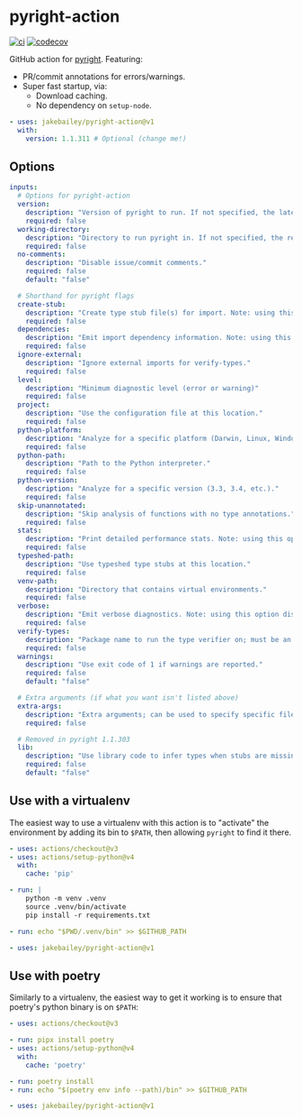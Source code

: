 # pyright-action

[![ci](https://github.com/jakebailey/pyright-action/actions/workflows/ci.yml/badge.svg)](https://github.com/jakebailey/pyright-action/actions/workflows/ci.yml)
[![codecov](https://codecov.io/gh/jakebailey/pyright-action/branch/main/graph/badge.svg?token=5OMEFS2LQZ)](https://codecov.io/gh/jakebailey/pyright-action)

GitHub action for [pyright](https://github.com/microsoft/pyright). Featuring:

- PR/commit annotations for errors/warnings.
- Super fast startup, via:
  - Download caching.
  - No dependency on `setup-node`.

```yml
- uses: jakebailey/pyright-action@v1
  with:
    version: 1.1.311 # Optional (change me!)
```

## Options

```yml
inputs:
  # Options for pyright-action
  version:
    description: "Version of pyright to run. If not specified, the latest version will be used."
    required: false
  working-directory:
    description: "Directory to run pyright in. If not specified, the repo root will be used."
    required: false
  no-comments:
    description: "Disable issue/commit comments."
    required: false
    default: "false"

  # Shorthand for pyright flags
  create-stub:
    description: "Create type stub file(s) for import. Note: using this option disables commenting."
    required: false
  dependencies:
    description: "Emit import dependency information. Note: using this option disables commenting."
    required: false
  ignore-external:
    description: "Ignore external imports for verify-types."
    required: false
  level:
    description: "Minimum diagnostic level (error or warning)"
    required: false
  project:
    description: "Use the configuration file at this location."
    required: false
  python-platform:
    description: "Analyze for a specific platform (Darwin, Linux, Windows)."
    required: false
  python-path:
    description: "Path to the Python interpreter."
    required: false
  python-version:
    description: "Analyze for a specific version (3.3, 3.4, etc.)."
    required: false
  skip-unannotated:
    description: "Skip analysis of functions with no type annotations."
    required: false
  stats:
    description: "Print detailed performance stats. Note: using this option disables commenting."
    required: false
  typeshed-path:
    description: "Use typeshed type stubs at this location."
    required: false
  venv-path:
    description: "Directory that contains virtual environments."
    required: false
  verbose:
    description: "Emit verbose diagnostics. Note: using this option disables commenting."
    required: false
  verify-types:
    description: "Package name to run the type verifier on; must be an *installed* library. Any score under 100% will fail the build. Using this option disables commenting."
    required: false
  warnings:
    description: "Use exit code of 1 if warnings are reported."
    required: false
    default: "false"

  # Extra arguments (if what you want isn't listed above)
  extra-args:
    description: "Extra arguments; can be used to specify specific files to check."
    required: false

  # Removed in pyright 1.1.303
  lib:
    description: "Use library code to infer types when stubs are missing."
    required: false
    default: "false"
```

## Use with a virtualenv

The easiest way to use a virtualenv with this action is to "activate" the
environment by adding its bin to `$PATH`, then allowing `pyright` to find it
there.

```yml
- uses: actions/checkout@v3
- uses: actions/setup-python@v4
  with:
    cache: 'pip'

- run: |
    python -m venv .venv
    source .venv/bin/activate
    pip install -r requirements.txt

- run: echo "$PWD/.venv/bin" >> $GITHUB_PATH

- uses: jakebailey/pyright-action@v1
```

## Use with poetry

Similarly to a virtualenv, the easiest way to get it working is to ensure that
poetry's python binary is on `$PATH`:

```yml
- uses: actions/checkout@v3

- run: pipx install poetry
- uses: actions/setup-python@v4
  with:
    cache: 'poetry'

- run: poetry install
- run: echo "$(poetry env info --path)/bin" >> $GITHUB_PATH

- uses: jakebailey/pyright-action@v1
```
